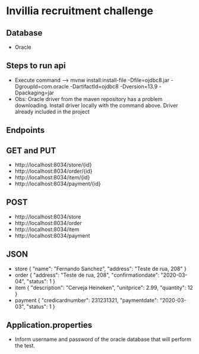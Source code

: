 # Invillia recruitment challenge

## Database
* Oracle

## Steps to run api
* Execute command --> mvnw install:install-file -Dfile=ojdbc8.jar -DgroupId=com.oracle -DartifactId=ojdbc8 -Dversion=13.9 -Dpackaging=jar
* Obs: Oracle driver from the maven repository has a problem downloading. Install driver locally with the command above. Driver already included in the project

## Endpoints
## GET and PUT
* http://localhost:8034/store/{id}
* http://localhost:8034/order/{id}
* http://localhost:8034/item/{id}
* http://localhost:8034/payment/{id}

## POST
* http://localhost:8034/store
* http://localhost:8034/order
* http://localhost:8034/item
* http://localhost:8034/payment

## JSON
* store
{
	"name": "Fernando Sanchez",
	"address": "Teste de rua, 208"
}
* order
{
	"address": "Teste de rua, 208",
	"confirmationdate": "2020-03-04",
	"status": 1
}
* item
{
	"description": "Cerveja Heineken",
	"unitprice": 2.99,
	"quantity": 12
}
* payment
{
	"credicardnumber": 231231321,
	"paymentdate": "2020-03-03",
	"status": 1
}

## Application.properties
* Inform username and password of the oracle database that will perform the test.

